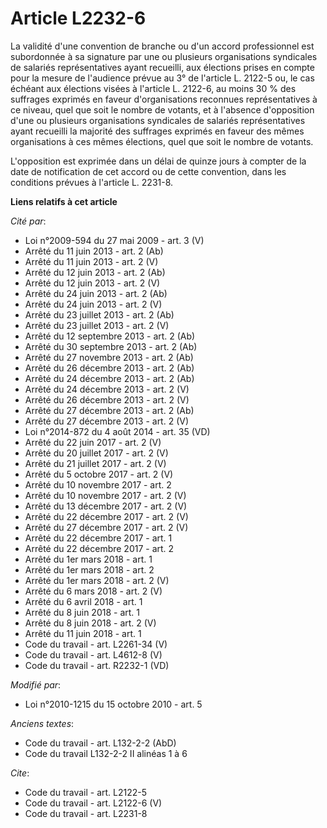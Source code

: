 # Article L2232-6

La validité d'une convention de branche ou d'un accord professionnel est subordonnée à sa signature par une ou plusieurs
organisations syndicales de salariés représentatives ayant recueilli, aux élections prises en compte pour la mesure de
l'audience prévue au 3° de l'article L. 2122-5 ou, le cas échéant aux élections visées à l'article L. 2122-6, au moins 30 %
des suffrages exprimés en faveur d'organisations reconnues représentatives à ce niveau, quel que soit le nombre de votants,
et à l'absence d'opposition d'une ou plusieurs organisations syndicales de salariés représentatives ayant recueilli la
majorité des suffrages exprimés en faveur des mêmes organisations à ces mêmes élections, quel que soit le nombre de votants. 

L'opposition est exprimée dans un délai de quinze jours à compter de la date de notification de cet accord ou de cette
convention, dans les conditions prévues à l'article L. 2231-8.

**Liens relatifs à cet article**

_Cité par_:

  - Loi n°2009-594 du 27 mai 2009 - art. 3 (V)
  - Arrêté du 11 juin 2013 - art. 2 (Ab)
  - Arrêté du 11 juin 2013 - art. 2 (V)
  - Arrêté du 12 juin 2013 - art. 2 (Ab)
  - Arrêté du 12 juin 2013 - art. 2 (V)
  - Arrêté du 24 juin 2013 - art. 2 (Ab)
  - Arrêté du 24 juin 2013 - art. 2 (V)
  - Arrêté du 23 juillet 2013 - art. 2 (Ab)
  - Arrêté du 23 juillet 2013 - art. 2 (V)
  - Arrêté du 12 septembre 2013 - art. 2 (Ab)
  - Arrêté du 30 septembre 2013 - art. 2 (Ab)
  - Arrêté du 27 novembre 2013 - art. 2 (Ab)
  - Arrêté du 26 décembre 2013 - art. 2 (Ab)
  - Arrêté du 24 décembre 2013 - art. 2 (Ab)
  - Arrêté du 24 décembre 2013 - art. 2 (V)
  - Arrêté du 26 décembre 2013 - art. 2 (V)
  - Arrêté du 27 décembre 2013 - art. 2 (Ab)
  - Arrêté du 27 décembre 2013 - art. 2 (V)
  - Loi n°2014-872 du 4 août 2014 - art. 35 (VD)
  - Arrêté du 22 juin 2017 - art. 2 (V)
  - Arrêté du 20 juillet 2017 - art. 2 (V)
  - Arrêté du 21 juillet 2017 - art. 2 (V)
  - Arrêté du 5 octobre 2017 - art. 2 (V)
  - Arrêté du 10 novembre 2017 - art. 2
  - Arrêté du 10 novembre 2017 - art. 2 (V)
  - Arrêté du 13 décembre 2017 - art. 2 (V)
  - Arrêté du 22 décembre 2017 - art. 2 (V)
  - Arrêté du 27 décembre 2017 - art. 2 (V)
  - Arrêté du 22 décembre 2017 - art. 1
  - Arrêté du 22 décembre 2017 - art. 2
  - Arrêté du 1er mars 2018 - art. 1
  - Arrêté du 1er mars 2018 - art. 2
  - Arrêté du 1er mars 2018 - art. 2 (V)
  - Arrêté du 6 mars 2018 - art. 2 (V)
  - Arrêté du 6 avril 2018 - art. 1
  - Arrêté du 8 juin 2018 - art. 1
  - Arrêté du 8 juin 2018 - art. 2 (V)
  - Arrêté du 11 juin 2018 - art. 1
  - Code du travail - art. L2261-34 (V)
  - Code du travail - art. L4612-8 (V)
  - Code du travail - art. R2232-1 (VD)

_Modifié par_:

  - Loi n°2010-1215 du 15 octobre 2010 - art. 5

_Anciens textes_:

  - Code du travail - art. L132-2-2 (AbD)
  - Code du travail L132-2-2 II alinéas 1 à 6

_Cite_:

  - Code du travail - art. L2122-5
  - Code du travail - art. L2122-6 (V)
  - Code du travail - art. L2231-8
